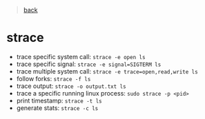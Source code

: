 > [back](../)
# strace
* trace specific system call: `strace -e open ls`
* trace specific signal: `strace -e signal=SIGTERM ls`
* trace multiple system call: `strace -e trace=open,read,write ls`
* follow forks: `strace -f ls`
* trace output: `strace -o output.txt ls`
* trace a specific running linux process: `sudo strace -p <pid>`
* print timestamp: `strace -t ls`
* generate stats: `strace -c ls`
